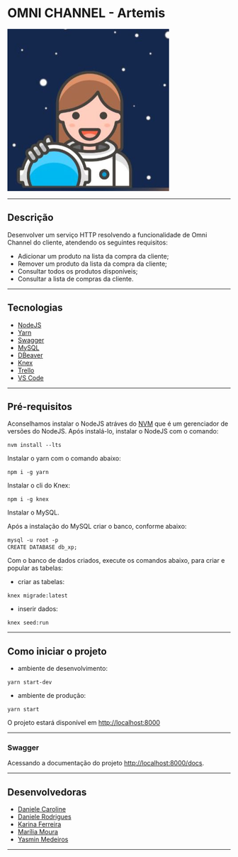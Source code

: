 # OMNI CHANNEL - Artemis

![Artemis](https://github.com/DaniCaroline/Artemis/blob/main/public/artemis.jpg)

---
## Descrição
Desenvolver um serviço HTTP resolvendo a funcionalidade de Omni Channel do cliente, atendendo os seguintes requisitos:

* Adicionar um produto na lista da compra da cliente;
* Remover um produto da lista da compra da cliente; 
* Consultar todos os produtos disponíveis; 
* Consultar a lista de compras da cliente.

---
## Tecnologias
- [NodeJS](https://nodejs.org/en/)
- [Yarn](https://yarnpkg.com/)
- [Swagger](https://swagger.io/)
- [MySQL](mysql.com)
- [DBeaver](https://dbeaver.io/)
- [Knex](http://knexjs.org/)
- [Trello](https://trello.com/)
- [VS Code](https://code.visualstudio.com/)

---
## Pré-requisitos
Aconselhamos instalar o NodeJS atráves do [NVM](https://github.com/nvm-sh/nvm) que é um gerenciador de versões do NodeJS. Após instalá-lo, instalar o NodeJS com o comando:
```
nvm install --lts
```  

Instalar o yarn com o comando abaixo:
```
npm i -g yarn
```
Instalar o cli do Knex:
```
npm i -g knex
```

Instalar o MySQL.

Após a instalação do MySQL criar o banco, conforme abaixo:
```
mysql -u root -p
CREATE DATABASE db_xp;
```

Com o banco de dados criados, execute os comandos abaixo, para criar e popular as tabelas:

- criar as tabelas:
```
knex migrade:latest
```

- inserir dados:
```
knex seed:run
```

---
## Como iniciar o projeto
- ambiente de desenvolvimento:
```
yarn start-dev
```

- ambiente de produção:
```
yarn start
```
O projeto estará disponível em <http://localhost:8000>

---

### Swagger

Acessando a documentação do projeto <http://localhost:8000/docs>.

---

## Desenvolvedoras
* [Daniele Caroline](https://github.com/DaniCaroline)
* [Daniele Rodrigues](https://github.com/livibellyrds)
* [Karina Ferreira](https://github.com/KarinaFS)
* [Marília Moura](https://github.com/Mariliamourafer)
* [Yasmin Medeiros](https://github.com/medeiros-yasmin)
---
